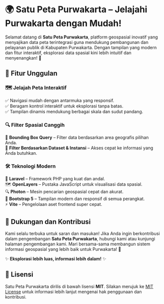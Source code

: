 # 🌍 Satu Peta Purwakarta – Jelajahi Purwakarta dengan Mudah!

Selamat datang di **Satu Peta Purwakarta**, platform geospasial inovatif yang menyajikan data peta terintegrasi guna mendukung pembangunan dan pelayanan publik di Kabupaten Purwakarta. Dengan tampilan yang modern dan fitur interaktif, eksplorasi data spasial kini lebih intuitif dan menyenangkan! 🚀

## 🎯 Fitur Unggulan

### 🗺 **Jelajah Peta Interaktif**
✅ Navigasi mudah dengan antarmuka yang responsif.  
✅ Beragam kontrol interaktif untuk eksplorasi tanpa batas.  
✅ Tampilan dinamis mendukung berbagai skala dan sudut pandang.  

### 🔍 **Filter Spasial Canggih**
🎯 **Bounding Box Query** – Filter data berdasarkan area geografis pilihan Anda.  
🎯 **Filter Berdasarkan Dataset & Instansi** – Akses cepat ke informasi yang Anda butuhkan.  

### 🛠 **Teknologi Modern**
🚀 **Laravel** – Framework PHP yang kuat dan andal.  
🗺 **OpenLayers** – Pustaka JavaScript untuk visualisasi data spasial.  
🔍 **Photon** – Mesin pencarian geospasial cepat dan akurat.  
🎨 **Bootstrap 5** – Tampilan modern dan responsif di semua perangkat.  
⚡ **Vite** – Pengelolaan aset frontend super cepat.  

## 🤝 Dukungan dan Kontribusi
Kami selalu terbuka untuk saran dan masukan! Jika Anda ingin berkontribusi dalam pengembangan **Satu Peta Purwakarta**, hubungi kami atau kunjungi halaman pengembangan kami. Mari bersama-sama membangun sistem informasi geospasial yang lebih baik untuk Purwakarta! 🌟

✨ **Eksplorasi lebih luas, informasi lebih dalam!** ✨

## 📜 Lisensi
Satu Peta Purwakarta dirilis di bawah lisensi **MIT**. Silakan merujuk ke [MIT License](https://opensource.org/licenses/MIT) untuk informasi lebih lanjut mengenai hak penggunaan dan kontribusi.
